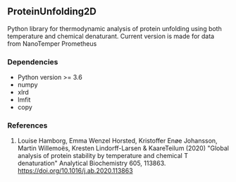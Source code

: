 ProteinUnfolding2D
------------------

Python library for thermodynamic analysis of protein unfolding using both temperature and chemical denaturant.
Current version is made for data from NanoTemper Prometheus 

### Dependencies

- Python version >= 3.6
- numpy
- xlrd
- lmfit
- copy

### References

1. Louise Hamborg, Emma Wenzel Horsted, Kristoffer Enøe Johansson, Martin Willemoës, Kresten Lindorff-Larsen & KaareTeilum (2020) "Global analysis of protein stability by temperature and chemical T denaturation" Analytical Biochemistry 605, 113863. https://doi.org/10.1016/j.ab.2020.113863
